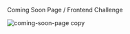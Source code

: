 Coming Soon Page / Frontend Challenge


![coming-soon-page copy](https://user-images.githubusercontent.com/89906672/176126064-b5fac02f-b201-4e48-884a-c3743a317e3a.jpeg)
